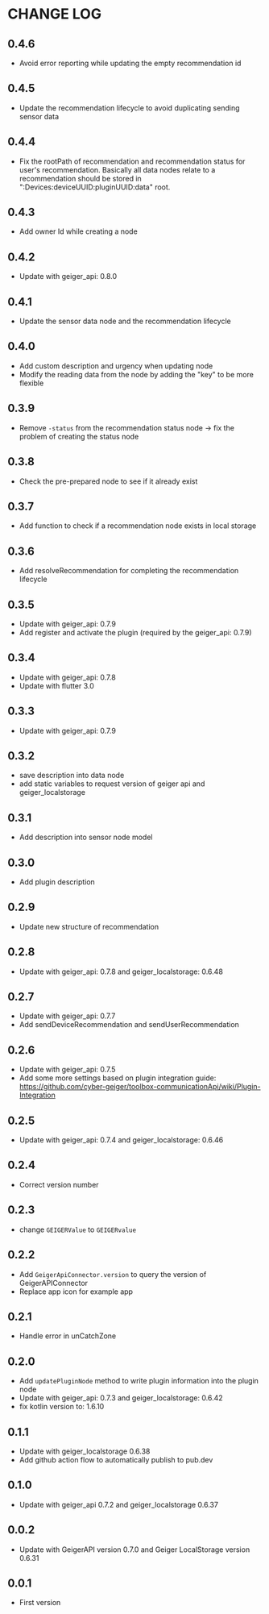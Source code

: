 # CHANGE LOG

## 0.4.6

* Avoid error reporting while updating the empty recommendation id

## 0.4.5

* Update the recommendation lifecycle to avoid duplicating sending sensor data

## 0.4.4

* Fix the rootPath of recommendation and recommendation status for user's recommendation. Basically all data nodes relate to a recommendation should be stored in ":Devices:deviceUUID:pluginUUID:data" root.

## 0.4.3

* Add owner Id while creating a node

## 0.4.2

* Update with geiger_api: 0.8.0

## 0.4.1

* Update the sensor data node and the recommendation lifecycle

## 0.4.0

* Add custom description and urgency when updating node
* Modify the reading data from the node by adding the "key" to be more flexible

## 0.3.9

* Remove `-status` from the recommendation status node -> fix the problem of creating the status node

## 0.3.8

* Check the pre-prepared node to see if it already exist

## 0.3.7

* Add function to check if a recommendation node exists in local storage

## 0.3.6

* Add resolveRecommendation for completing the recommendation lifecycle

## 0.3.5

* Update with geiger_api: 0.7.9
* Add register and activate the plugin (required by the geiger_api: 0.7.9)

## 0.3.4

* Update with geiger_api: 0.7.8
* Update with flutter 3.0

## 0.3.3

* Update with geiger_api: 0.7.9

## 0.3.2

* save description into data node
* add static variables to request version of geiger api and geiger_localstorage

## 0.3.1

* Add description into sensor node model

## 0.3.0

* Add plugin description

## 0.2.9

* Update new structure of recommendation

## 0.2.8

* Update with geiger_api: 0.7.8 and geiger_localstorage: 0.6.48

## 0.2.7

* Update with geiger_api: 0.7.7
* Add sendDeviceRecommendation and sendUserRecommendation

## 0.2.6

* Update with geiger_api: 0.7.5
* Add some more settings based on plugin integration guide: <https://github.com/cyber-geiger/toolbox-communicationApi/wiki/Plugin-Integration>

## 0.2.5

* Update with geiger_api: 0.7.4 and geiger_localstorage: 0.6.46

## 0.2.4

* Correct version number

## 0.2.3

* change `GEIGERValue` to `GEIGERvalue`

## 0.2.2

* Add `GeigerApiConnector.version` to query the version of GeigerAPIConnector
* Replace app icon for example app

## 0.2.1

* Handle error in unCatchZone

## 0.2.0

* Add `updatePluginNode` method to write plugin information into the plugin node
* Update with geiger_api: 0.7.3 and geiger_localstorage: 0.6.42
* fix kotlin version to: 1.6.10

## 0.1.1

* Update with geiger_localstorage 0.6.38
* Add github action flow to automatically publish to pub.dev

## 0.1.0

* Update with geiger_api 0.7.2 and geiger_localstorage 0.6.37

## 0.0.2

* Update with GeigerAPI version 0.7.0 and Geiger LocalStorage version 0.6.31

## 0.0.1

* First version

